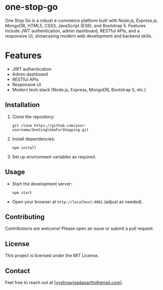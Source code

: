 # one-stop-go
One Stop Go is a robust e-commerce platform built with Node.js, Express.js, MongoDB, HTML5, CSS3, JavaScript (ES6), and Bootstrap 5. Features include JWT authentication, admin dashboard, RESTful APIs, and a responsive UI, showcasing modern web development and backend skills.
# Features

- JWT authentication
- Admin dashboard
- RESTful APIs
- Responsive UI
- Modern tech stack (Node.js, Express, MongoDB, Bootstrap 5, etc.)

## Installation

1. Clone the repository:
    ```
    git clone https://github.com/your-username/OneSingleGoForShopping.git
    ```
2. Install dependencies:
    ```
    npm install
    ```
3. Set up environment variables as required.

## Usage

- Start the development server:
    ```
    npm start
    ```
- Open your browser at `http://localhost:8081` (adjust as needed).

## Contributing

Contributions are welcome! Please open an issue or submit a pull request.

## License

This project is licensed under the MIT License.

## Contact

Feel free to reach out at [vyshnavigadaparthi@gmail.com].

